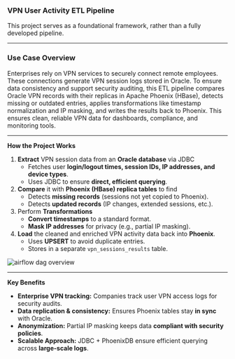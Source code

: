 ### **VPN User Activity ETL Pipeline**

This project serves as a foundational framework, rather than a fully developed pipeline.

---

### **Use Case Overview**

Enterprises rely on VPN services to securely connect remote employees. These connections generate VPN session logs stored in Oracle. To ensure data consistency and support security auditing, this ETL pipeline compares Oracle VPN records with their replicas in Apache Phoenix (HBase), detects missing or outdated entries, applies transformations like timestamp normalization and IP masking, and writes the results back to Phoenix. This ensures clean, reliable VPN data for dashboards, compliance, and monitoring tools.

---

**How the Project Works**

1. **Extract** VPN session data from an **Oracle database** via JDBC
   - Fetches user **login/logout times, session IDs, IP addresses, and device types**.
   - Uses JDBC to ensure **direct, efficient querying**.
2. **Compare** it with **Phoenix (HBase) replica tables** to find
   - Detects **missing records** (sessions not yet copied to Phoenix).
   - Detects **updated records** (IP changes, extended sessions, etc.).
3. Perform **Transformations**
   - **Convert timestamps** to a standard format.
   - **Mask IP addresses** for privacy (e.g., partial IP masking).
4. **Load** the cleaned and enriched VPN activity data back into **Phoenix**.
   - Uses **UPSERT** to avoid duplicate entries.
   - Stores in a separate `vpn_sessions_results` table.

![airflow dag overview](https://github.com/user-attachments/assets/d6a8a90c-afe9-4501-9314-6db3d334fb5b)

---

**Key Benefits**

- **Enterprise VPN tracking:** Companies track user VPN access logs for security audits.
- **Data replication & consistency:** Ensures Phoenix tables stay **in sync** with Oracle.
- **Anonymization:** Partial IP masking keeps data **compliant with security policies**.
- **Scalable Approach:** JDBC + PhoenixDB ensure efficient querying across **large-scale logs**.
